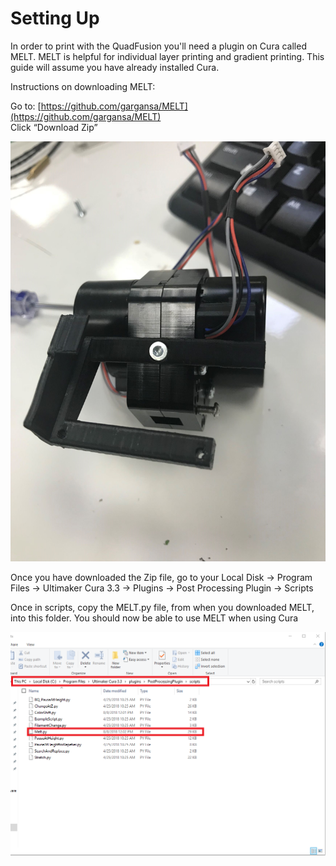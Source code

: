 # Setting Up

In order to print with the QuadFusion you'll need a plugin on Cura called MELT. MELT is helpful for individual layer printing and gradient printing. This guide will assume you have already installed Cura. 



Instructions on downloading MELT:

Go to: [https://github.com/gargansa/MELT](https://github.com/gargansa/MELT)  
Click “Download Zip”

![](../.gitbook/assets/image%20%2878%29.png)

Once you have downloaded the Zip file, go to your Local Disk → Program Files → Ultimaker Cura 3.3 → Plugins → Post Processing Plugin → Scripts

Once in scripts, copy the MELT.py file, from when you downloaded MELT, into this folder. You should now be able to use MELT when using Cura

![](../.gitbook/assets/image%20%2819%29.png)


